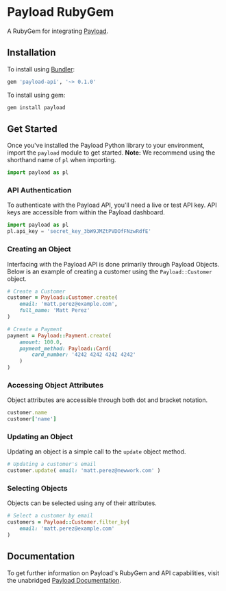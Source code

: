 # Payload RubyGem

A RubyGem for integrating [Payload](https://payload.co).

## Installation

To install using [Bundler](https://bundler.io):

```ruby
gem 'payload-api', '~> 0.1.0'
```

To install using gem:

```bash
gem install payload
```

## Get Started

Once you've installed the Payload Python library to your environment,
import the `payload` module to get started. **Note:** We recommend
using the shorthand name of `pl` when importing.

```python
import payload as pl
```

### API Authentication

To authenticate with the Payload API, you'll need a live or test API key. API
keys are accessible from within the Payload dashboard.

```python
import payload as pl
pl.api_key = 'secret_key_3bW9JMZtPVDOfFNzwRdfE'
```

### Creating an Object

Interfacing with the Payload API is done primarily through Payload Objects. Below is an example of
creating a customer using the `Payload::Customer` object.


```ruby
# Create a Customer
customer = Payload::Customer.create(
	email: 'matt.perez@example.com',
	full_name: 'Matt Perez'
)
```


```ruby
# Create a Payment
payment = Payload::Payment.create(
    amount: 100.0,
    payment_method: Payload::Card(
        card_number: '4242 4242 4242 4242'
    )
)
```

### Accessing Object Attributes

Object attributes are accessible through both dot and bracket notation.

```ruby
customer.name
customer['name']
```

### Updating an Object

Updating an object is a simple call to the `update` object method.

```ruby
# Updating a customer's email
customer.update( email: 'matt.perez@newwork.com' )
```

### Selecting Objects

Objects can be selected using any of their attributes.

```ruby
# Select a customer by email
customers = Payload::Customer.filter_by(
    email: 'matt.perez@example.com'
)
```

## Documentation

To get further information on Payload's RubyGem and API capabilities,
visit the unabridged [Payload Documentation](https://docs.payload.co/?ruby).
